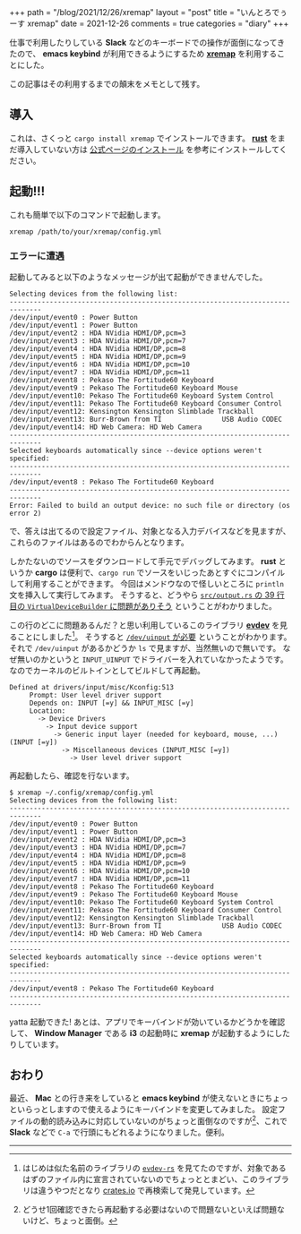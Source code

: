 +++
path = "/blog/2021/12/26/xremap"
layout = "post"
title = "いんとろでぅーす xremap"
date = 2021-12-26
comments = true
categories = "diary"
+++

仕事で利用したりしている **Slack** などのキーボードでの操作が面倒になってきたので、
**emacs keybind** が利用できるようにするため [**xremap**](https://github.com/k0kubun/xremap) を利用することにした。

この記事はその利用するまでの顛末をメモとして残す。

## 導入

これは、さくっと `cargo install xremap` でインストールできます。
[**rust**](https://www.rust-lang.org) をまだ導入していない方は [公式ページのインストール](https://www.rust-lang.org/tools/install) を参考にインストールしてください。

## 起動!!!

これも簡単で以下のコマンドで起動します。

```
xremap /path/to/your/xremap/config.yml
```

### エラーに遭遇

起動してみると以下のようなメッセージが出て起動ができませんでした。

```
Selecting devices from the following list:
------------------------------------------------------------------------------
/dev/input/event0 : Power Button
/dev/input/event1 : Power Button
/dev/input/event2 : HDA NVidia HDMI/DP,pcm=3
/dev/input/event3 : HDA NVidia HDMI/DP,pcm=7
/dev/input/event4 : HDA NVidia HDMI/DP,pcm=8
/dev/input/event5 : HDA NVidia HDMI/DP,pcm=9
/dev/input/event6 : HDA NVidia HDMI/DP,pcm=10
/dev/input/event7 : HDA NVidia HDMI/DP,pcm=11
/dev/input/event8 : Pekaso The Fortitude60 Keyboard
/dev/input/event9 : Pekaso The Fortitude60 Keyboard Mouse
/dev/input/event10: Pekaso The Fortitude60 Keyboard System Control
/dev/input/event11: Pekaso The Fortitude60 Keyboard Consumer Control
/dev/input/event12: Kensington Kensington Slimblade Trackball
/dev/input/event13: Burr-Brown from TI               USB Audio CODEC
/dev/input/event14: HD Web Camera: HD Web Camera
------------------------------------------------------------------------------
Selected keyboards automatically since --device options weren't specified:
------------------------------------------------------------------------------
/dev/input/event8 : Pekaso The Fortitude60 Keyboard
------------------------------------------------------------------------------
Error: Failed to build an output device: no such file or directory (os error 2)
```

で、答えは出てるので設定ファイル、対象となる入力デバイスなどを見ますが、
これらのファイルはあるのでわからんとなります。

しかたないのでソースをダウンロードして手元でデバッグしてみます。
**rust** というか **cargo** は便利で、`cargo run` でソースをいじったあとすぐにコンパイルして利用することができます。
今回はメンドウなので怪しいところに `println` 文を挿入して実行してみます。
そうすると、どうやら [`src/output.rs` の 39 行目の `VirtualDeviceBuilder` に問題がありそう](https://github.com/k0kubun/xremap/blob/f058c444335c153e638ecf3c76492cdf9f8a975d/src/output.rs#L39-L43) ということがわかりました。

この行のどこに問題あるんだ？と思い利用しているこのライブラリ [**evdev**](https://docs.rs/evdev) を見ることにしました[^evdev-rs]。
そうすると [`/dev/uinput` が必要](https://docs.rs/evdev/latest/src/evdev/uinput.rs.html#13) ということがわかります。
それで `/dev/uinput` があるかどうか `ls` で見ますが、当然無いので無いです。
なぜ無いのかというと `INPUT_UINPUT` でドライバーを入れていなかったようです。
なのでカーネルのビルトインとしてビルドして再起動。

```
Defined at drivers/input/misc/Kconfig:513
     Prompt: User level driver support
     Depends on: INPUT [=y] && INPUT_MISC [=y]
     Location:
       -> Device Drivers
         -> Input device support
           -> Generic input layer (needed for keyboard, mouse, ...) (INPUT [=y])
             -> Miscellaneous devices (INPUT_MISC [=y])
               -> User level driver support
```

再起動したら、確認を行ないます。
```
$ xremap ~/.config/xremap/config.yml
Selecting devices from the following list:
------------------------------------------------------------------------------
/dev/input/event0 : Power Button
/dev/input/event1 : Power Button
/dev/input/event2 : HDA NVidia HDMI/DP,pcm=3
/dev/input/event3 : HDA NVidia HDMI/DP,pcm=7
/dev/input/event4 : HDA NVidia HDMI/DP,pcm=8
/dev/input/event5 : HDA NVidia HDMI/DP,pcm=9
/dev/input/event6 : HDA NVidia HDMI/DP,pcm=10
/dev/input/event7 : HDA NVidia HDMI/DP,pcm=11
/dev/input/event8 : Pekaso The Fortitude60 Keyboard
/dev/input/event9 : Pekaso The Fortitude60 Keyboard Mouse
/dev/input/event10: Pekaso The Fortitude60 Keyboard System Control
/dev/input/event11: Pekaso The Fortitude60 Keyboard Consumer Control
/dev/input/event12: Kensington Kensington Slimblade Trackball
/dev/input/event13: Burr-Brown from TI               USB Audio CODEC
/dev/input/event14: HD Web Camera: HD Web Camera
------------------------------------------------------------------------------
Selected keyboards automatically since --device options weren't specified:
------------------------------------------------------------------------------
/dev/input/event8 : Pekaso The Fortitude60 Keyboard
------------------------------------------------------------------------------
```

yatta 起動できた!
あとは、アプリでキーバインドが効いているかどうかを確認して、
**Window Manager** である **i3** の起動時に **xremap** が起動するようにしたりしています。

## おわり
最近、 **Mac** との行き来をしていると **emacs keybind** が使えないときにちょっといらっとしますので使えるようにキーバインドを変更してみました。
設定ファイルの動的読み込みに対応していないのがちょっと面倒なのですが[^hotreload]、これで **Slack** などで `C-a` で行頭にもどれるようになりました。便利。

----

[^evdev-rs]: はじめは似た名前のライブラリの [`evdev-rs`](https://github.com/ndesh26/evdev-rs) を見てたのですが、対象であるはずのファイル内に宣言されていないのでちょっととまどい、このライブラリは違うやつだとなり [crates.io](https://crates.io) で再検索して発見しています。

[^hotreload]: どうせ1回確認できたら再起動する必要はないので問題ないといえば問題ないけど、ちょっと面倒。
